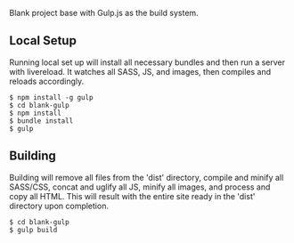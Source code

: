 Blank project base with Gulp.js as the build system.

## Local Setup 
Running local set up will install all necessary bundles and then run a server with livereload. It watches all SASS, JS, and images, then compiles and reloads accordingly.
    
    $ npm install -g gulp
    $ cd blank-gulp
    $ npm install
    $ bundle install
    $ gulp

## Building
Building will remove all files from the 'dist' directory, compile and minify all SASS/CSS, concat and uglify all JS, minify all images, and process and copy all HTML. This will result with the entire site ready in the 'dist' directory upon completion.

    $ cd blank-gulp
    $ gulp build
